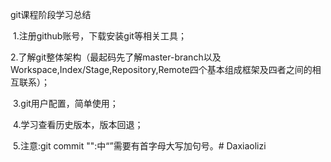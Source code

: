 git课程阶段学习总结

​    1.注册github账号，下载安装git等相关工具；

​    2.了解git整体架构（最起码先了解master-branch以及Workspace,Index/Stage,Repository,Remote四个基本组成框架及四者之间的相互联系）；

​    3.git用户配置，简单使用；

​    4.学习查看历史版本，版本回退；

​    5.注意:git commit "":中“”需要有首字母大写加句号。# Daxiaolizi
